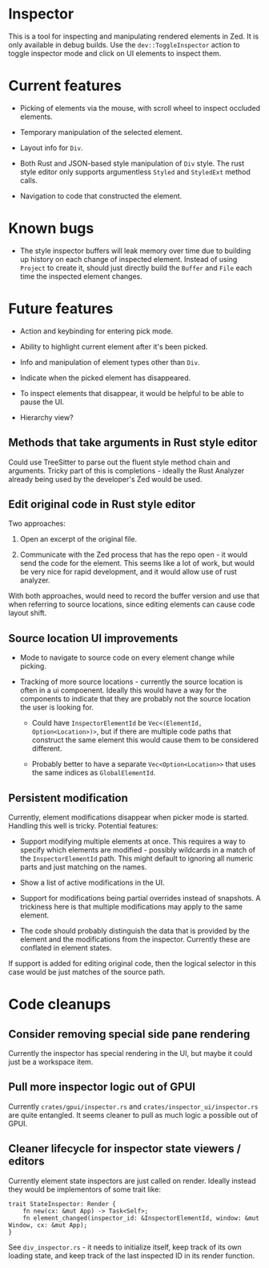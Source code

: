 # Inspector

This is a tool for inspecting and manipulating rendered elements in Zed. It is only available in debug builds. Use the `dev::ToggleInspector` action to toggle inspector mode and click on UI elements to inspect them.

# Current features

* Picking of elements via the mouse, with scroll wheel to inspect occluded elements.

* Temporary manipulation of the selected element.

* Layout info for `Div`.

* Both Rust and JSON-based style manipulation of `Div` style. The rust style editor only supports argumentless `Styled` and `StyledExt` method calls.

* Navigation to code that constructed the element.

# Known bugs

* The style inspector buffers will leak memory over time due to building up history on each change of inspected element. Instead of using `Project` to create it, should just directly build the `Buffer` and `File` each time the inspected element changes.

# Future features

* Action and keybinding for entering pick mode.

* Ability to highlight current element after it's been picked.

* Info and manipulation of element types other than `Div`.

* Indicate when the picked element has disappeared.

* To inspect elements that disappear, it would be helpful to be able to pause the UI.

* Hierarchy view?

## Methods that take arguments in Rust style editor

Could use TreeSitter to parse out the fluent style method chain and arguments. Tricky part of this is completions - ideally the Rust Analyzer already being used by the developer's Zed would be used.

## Edit original code in Rust style editor

Two approaches:

1. Open an excerpt of the original file.

2. Communicate with the Zed process that has the repo open - it would send the code for the element. This seems like a lot of work, but would be very nice for rapid development, and it would allow use of rust analyzer.

With both approaches, would need to record the buffer version and use that when referring to source locations, since editing elements can cause code layout shift.

## Source location UI improvements

* Mode to navigate to source code on every element change while picking.

* Tracking of more source locations - currently the source location is often in a ui compoenent. Ideally this would have a way for the components to indicate that they are probably not the source location the user is looking for.

  - Could have `InspectorElementId` be `Vec<(ElementId, Option<Location>)>`, but if there are multiple code paths that construct the same element this would cause them to be considered different.

  - Probably better to have a separate `Vec<Option<Location>>` that uses the same indices as `GlobalElementId`.

## Persistent modification

Currently, element modifications disappear when picker mode is started. Handling this well is tricky. Potential features:

* Support modifying multiple elements at once. This requires a way to specify which elements are modified - possibly wildcards in a match of the `InspectorElementId` path. This might default to ignoring all numeric parts and just matching on the names.

* Show a list of active modifications in the UI.

* Support for modifications being partial overrides instead of snapshots. A trickiness here is that multiple modifications may apply to the same element.

* The code should probably distinguish the data that is provided by the element and the modifications from the inspector. Currently these are conflated in element states.

If support is added for editing original code, then the logical selector in this case would be just matches of the source path.

# Code cleanups

## Consider removing special side pane rendering

Currently the inspector has special rendering in the UI, but maybe it could just be a workspace item.

## Pull more inspector logic out of GPUI

Currently `crates/gpui/inspector.rs` and `crates/inspector_ui/inspector.rs` are quite entangled.  It seems cleaner to pull as much logic a possible out of GPUI.

## Cleaner lifecycle for inspector state viewers / editors

Currently element state inspectors are just called on render. Ideally instead they would be implementors of some trait like:

```
trait StateInspector: Render {
    fn new(cx: &mut App) -> Task<Self>;
    fn element_changed(inspector_id: &InspectorElementId, window: &mut Window, cx: &mut App);
}
```

See `div_inspector.rs` - it needs to initialize itself, keep track of its own loading state, and keep track of the last inspected ID in its render function.
